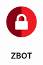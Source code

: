 <h1 align="center">
  <img src="https://github.com/ZerterCodes/zbot/blob/f52bd81a23d845b9448e806316f5eaa4288a4e82/icon.png" height="82" width="82" />
  <h2 class="MainText" align="center">
      ZBOT
  </h2>
</h1>




